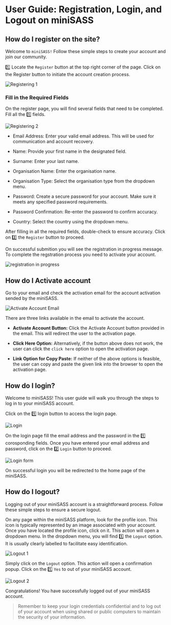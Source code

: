 # User Guide: Registration, Login, and Logout on miniSASS

## How do I register on the site?

Welcome to `miniSASS!` Follow these simple steps to create your account and join our community.

1️⃣ Locate the `Register` button at the top right corner of the page. Click on the Register button to initiate the account creation process.

![Registering 1](./img/register-login-logout-1.png)

### Fill in the Required Fields

On the register page, you will find several fields that need to be completed. Fill all the 1️⃣ fields.

![Registering 2](./img/register-login-logout-2.png)

- Email Address: Enter your valid email address. This will be used for communication and account recovery.

- Name: Provide your first name in the designated field.

- Surname: Enter your last name.

- Organisation Name: Enter the organisation name.

- Organisation Type: Select the organisation type from the dropdown menu.

- Password: Create a secure password for your account. Make sure it meets any specified password requirements.

- Password Confirmation: Re-enter the password to confirm accuracy.

- Country: Select the country using the dropdown menu.

After filling in all the required fields, double-check to ensure accuracy. Click on 2️⃣ the `Register` button to proceed.

On successful submition you will see the registration in progress message. To complete the regstration process you need to activate your account.

![registration in progress](./img/register-login-logout-3.png)

## How do I Activate account

Go to your email and check the activation email for the account activation sended by the miniSASS.

![Activate Account Email](./img/register-login-logout-4.png)

There are three links available in the email to activate the account.

- **Activate Account Button:** Click the Activate Account button provided in the email. This will redirect the user to the activation page.

- **Click Here Option:** Alternatively, if the button above does not work, the user can click the `click here` option to open the activation page.

- **Link Option for Copy Paste:** If neither of the above options is feasible, the user can copy and paste the given link into the browser to open the activation page.
    
## How do I login?

Welcome to miniSASS! This user guide will walk you through the steps to log in to your miniSASS account.

Click on the 1️⃣ login button to access the login page.

![Login](./img/register-login-logout-5.png)

On the login page fill the email address and the password in the 1️⃣ corosponding fields. Once you have entered your email address and password, click on the 2️⃣ `Login` button to proceed.

![Login form](./img/register-login-logout-6.png)

On successful login you will be redirected to the home page of the miniSASS.

## How do I logout?

Logging out of your miniSASS account is a straightforward process. Follow these simple steps to ensure a secure logout.

On any page within the miniSASS platform, look for the profile icon. This icon is typically represented by an image associated with your account. Once you have located the profile icon, click on it. This action will open a dropdown menu. In the dropdown menu, you will find 1️⃣ the `Logout` option. It is usually clearly labelled to facilitate easy identification.

![Logout 1](./img/register-login-logout-7.png)

 Simply click on the `Logout` option. This action will open a confirmation popup. Click on the 1️⃣ `Yes` to out of your miniSASS account.

![Logout 2](./img/register-login-logout-8.png)

Congratulations! You have successfully logged out of your miniSASS account.

>Remember to keep your login credentials confidential and to log out of your account when using shared or public computers to maintain the security of your information.
